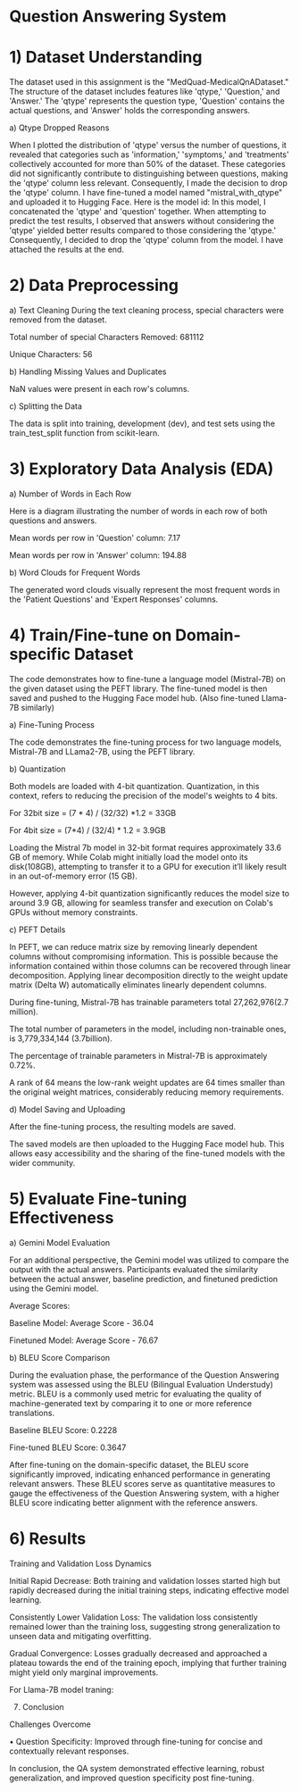 # Question Answering System 

# 1) Dataset Understanding 

The dataset used in this assignment is the "MedQuad-MedicalQnADataset." The structure of the dataset includes features like 'qtype,' 'Question,' and 'Answer.' The 'qtype' represents the question type, 'Question' contains the actual questions, and 'Answer' holds the corresponding answers. 

a) Qtype Dropped Reasons 

When I plotted the distribution of 'qtype' versus the number of questions, it revealed that categories such as 'information,' 'symptoms,' and 'treatments' collectively accounted for more than 50% of the dataset. These categories did not significantly contribute to distinguishing between questions, making the 'qtype' column less relevant. Consequently, I made the decision to drop the 'qtype' column. 
I have fine-tuned a model named "mistral_with_qtype" and uploaded it to Hugging Face. Here is the model id: 
In this model, I concatenated the 'qtype' and 'question' together. When attempting to predict the test results, I observed that answers without considering the 'qtype' yielded better results compared to those considering the 'qtype.' Consequently, I decided to drop the 'qtype' column from the model. I have attached the results at the end. 

# 2) Data Preprocessing 

a) Text Cleaning 
During the text cleaning process, special characters were removed from the dataset. 

Total number of special Characters Removed: 681112 

Unique Characters: 56 

b) Handling Missing Values and Duplicates 

NaN values were present in each row's columns. 

c) Splitting the Data 

The data is split into training, development (dev), and test sets using the train_test_split function from scikit-learn. 

 

# 3) Exploratory Data Analysis (EDA) 

a) Number of Words in Each Row 

Here is a diagram illustrating the number of words in each row of both questions and answers. 

 

Mean words per row in 'Question' column: 7.17 

Mean words per row in 'Answer' column: 194.88 

b) Word Clouds for Frequent Words 

The generated word clouds visually represent the most frequent words in the 'Patient Questions' and 'Expert Responses' columns. 

 

 

# 4) Train/Fine-tune on Domain-specific Dataset 

The code demonstrates how to fine-tune a language model (Mistral-7B) on the given dataset using the PEFT library. The fine-tuned model is then saved and pushed to the Hugging Face model hub. (Also fine-tuned Llama-7B similarly) 

a) Fine-Tuning Process 

The code demonstrates the fine-tuning process for two language models, Mistral-7B and LLama2-7B, using the PEFT library. 

 

b) Quantization 

Both models are loaded with 4-bit quantization. Quantization, in this context, refers to reducing the precision of the model's weights to 4 bits. 

 

For 32bit size = (7 * 4) / (32/32) *1.2 = 33GB 

For 4bit size = (7*4) / (32/4) * 1.2 = 3.9GB 

Loading the Mistral 7b model in 32-bit format requires approximately 33.6 GB of memory. While Colab might initially load the model onto its disk(108GB), attempting to transfer it to a GPU for execution it’ll likely result in an out-of-memory error (15 GB). 

However, applying 4-bit quantization significantly reduces the model size to around 3.9 GB, allowing for seamless transfer and execution on Colab's GPUs without memory constraints.  

 

c) PEFT Details 

In PEFT, we can reduce matrix size by removing linearly dependent columns without compromising information. This is possible because the information contained within those columns can be recovered through linear decomposition. Applying linear decomposition directly to the weight update matrix (Delta W) automatically eliminates linearly dependent columns. 

 

 

 

During fine-tuning, Mistral-7B has trainable parameters total 27,262,976(2.7 million). 

The total number of parameters in the model, including non-trainable ones, is 3,779,334,144 (3.7billion). 

The percentage of trainable parameters in Mistral-7B is approximately 0.72%. 

 

 

A rank of 64 means the low-rank weight updates are 64 times smaller than the original weight matrices, considerably reducing memory requirements. 

 

 

 

d) Model Saving and Uploading 

After the fine-tuning process, the resulting models are saved. 

The saved models are then uploaded to the Hugging Face model hub. This allows easy accessibility and the sharing of the fine-tuned models with the wider community. 

# 5) Evaluate Fine-tuning Effectiveness 

a) Gemini Model Evaluation 

For an additional perspective, the Gemini model was utilized to compare the output with the actual answers. Participants evaluated the similarity between the actual answer, baseline prediction, and finetuned prediction using the Gemini model. 

Average Scores: 

Baseline Model: Average Score - 36.04 

Finetuned Model: Average Score - 76.67 

b) BLEU Score Comparison 

During the evaluation phase, the performance of the Question Answering system was assessed using the BLEU (Bilingual Evaluation Understudy) metric. BLEU is a commonly used metric for evaluating the quality of machine-generated text by comparing it to one or more reference translations. 

Baseline BLEU Score: 0.2228 

Fine-tuned BLEU Score: 0.3647 

After fine-tuning on the domain-specific dataset, the BLEU score significantly improved, indicating enhanced performance in generating relevant answers. These BLEU scores serve as quantitative measures to gauge the effectiveness of the Question Answering system, with a higher BLEU score indicating better alignment with the reference answers. 

 
# 6) Results 

Training and Validation Loss Dynamics 

Initial Rapid Decrease: Both training and validation losses started high but rapidly decreased during the initial training steps, indicating effective model learning. 

Consistently Lower Validation Loss: The validation loss consistently remained lower than the training loss, suggesting strong generalization to unseen data and mitigating overfitting. 

Gradual Convergence: Losses gradually decreased and approached a plateau towards the end of the training epoch, implying that further training might yield only marginal improvements. 


For Llama-7B model traning: 
 
7) Conclusion 

Challenges Overcome  

• Question Specificity: Improved through fine-tuning for concise and contextually relevant responses. 

In conclusion, the QA system demonstrated effective learning, robust generalization, and improved question specificity post fine-tuning. 
